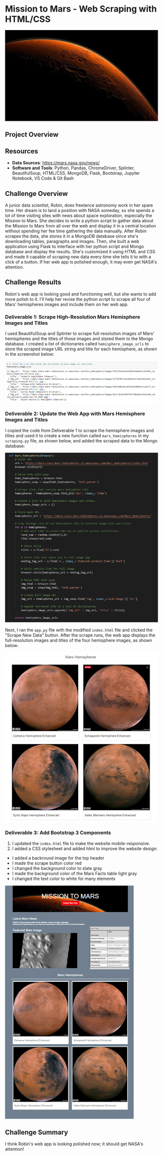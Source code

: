 # Mission to Mars - Web Scraping with HTML/CSS
<img src="images/Mars-atmosphere.jpg" width="1100" height="300">

## Project Overview

## Resources
- **Data Sources**: https://mars.nasa.gov/news/
- **Software and Tools**: Python, Pandas, ChromeDriver, Splinter, BeautifulSoup, HTML/CSS, MongoDB, Flask, Bootstrap, Jupyter Notebook, VS Code & Git Bash 

## Challenge Overview
A junior data scientist, Robin, does freelance astronomy work in her spare time. Her dream is to land a position with NASA someday, so she spends a lot of time visiting sites with news about space exploration, especially the Mission to Mars. She decides to write a python script to gather data about the Mission to Mars from all over the web and display it in a central location without spending her fee time gathering the data manually. After Robin scrapes the data, she stores it in a MongoDB database since she's downloading tables, paragraphs and images. Then, she built a web application using Flask to interface with her python script and Mongo database and display the results. She's customized it using HTML and CSS and made it capable of scraping new data every time she tells it to with a click of a button. If her web app is polished enough, it may even get NASA's attention.

## Challenge Results
Robin's web app is looking good and functioning well, but she wants to add more polish to it. I'll help her revise the python script to scrape all four of Mars' hemispheres images and include them on her web app.

### Deliverable 1: Scrape High-Resolution Mars Hemisphere Images and Titles
I used BeautifulSoup and Splinter to scrape full-resolution images of Mars' hemispheres and the titles of those images and stored them to the Mongo database. I created a list of dictionaries called `hemisphere_image_urls` to store the scraped image URL string and title for each hemisphere, as shown in the screenshot below: 

<img src="images/Delv 1_hemi img urls.PNG">

### Deliverable 2: Update the Web App with Mars Hemisphere Images and Titles
I copied the code from Deliverable 1 to scrape the hemisphere images and titles and used it to create a new function called  `mars_hemispheres` in my `scraping.py` file, as shown below, and added the scraped data to the Mongo database:

<img src="images/Delv 2_scraping hemi function.PNG">

Next, I ran the `app.py` file with the modified `index.html` file and clicked the "Scrape New Data" button. After the scrape runs, the web app displays the full-resolution images and titles of the four hemisphere images, as shown below:

<img src="images/Delv 2_webpage hemi imgs.PNG">

### Deliverable 3: Add Bootstrap 3 Components
1. I updated the `index.html` file to make the website mobile-responsive.
2. I added a CSS stylesheet and added html to improve the website design:
  - I added a backround image for the top header
  - I made the scrape button color red
  - I changed the background color to slate gray
  - I made the background color of the Mars Facts table light gray
  - I changed the text color to white for many elements

<img src="images/del 3_web app.PNG">

## Challenge Summary
I think Robin's web app is looking polished now; it should get NASA's attention!
